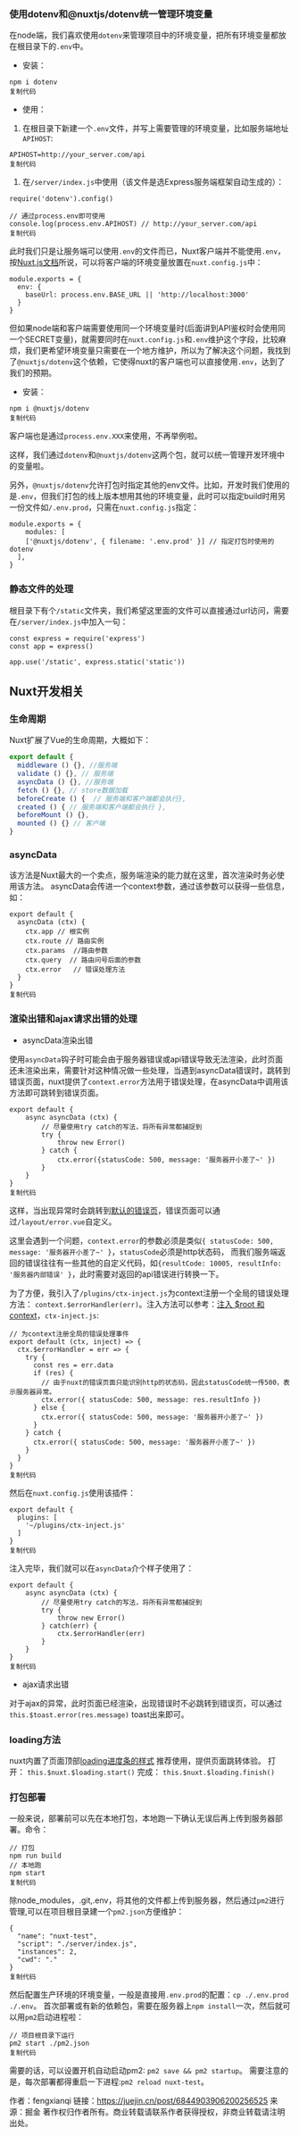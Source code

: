 ### 使用dotenv和@nuxtjs/dotenv统一管理环境变量

在node端，我们喜欢使用`dotenv`来管理项目中的环境变量，把所有环境变量都放在根目录下的`.env`中。

- 安装：

```
npm i dotenv
复制代码
```

- 使用：

1. 在根目录下新建一个`.env`文件，并写上需要管理的环境变量，比如服务端地址`APIHOST`:

```
APIHOST=http://your_server.com/api
复制代码
```

1. 在`/server/index.js`中使用（该文件是选Express服务端框架自动生成的）：

```
require('dotenv').config()

// 通过process.env即可使用
console.log(process.env.APIHOST) // http://your_server.com/api
复制代码
```

此时我们只是让服务端可以使用`.env`的文件而已，Nuxt客户端并不能使用`.env`，按[Nuxt.js文档](https://zh.nuxtjs.org/api/configuration-env/)所说，可以将客户端的环境变量放置在`nuxt.config.js`中：

```
module.exports = {
  env: {
    baseUrl: process.env.BASE_URL || 'http://localhost:3000'
  }
}
```

但如果node端和客户端需要使用同一个环境变量时(后面讲到API鉴权时会使用同一个SECRET变量)，就需要同时在`nuxt.config.js`和`.env`维护这个字段，比较麻烦，我们更希望环境变量只需要在一个地方维护，所以为了解决这个问题，我找到了`@nuxtjs/dotenv`这个依赖，它使得nuxt的客户端也可以直接使用`.env`，达到了我们的预期。

- 安装：

```
npm i @nuxtjs/dotenv
复制代码
```

客户端也是通过`process.env.XXX`来使用，不再举例啦。

这样，我们通过`dotenv`和`@nuxtjs/dotenv`这两个包，就可以统一管理开发环境中的变量啦。

另外，`@nuxtjs/dotenv`允许打包时指定其他的env文件。比如，开发时我们使用的是`.env`，但我们打包的线上版本想用其他的环境变量，此时可以指定build时用另一份文件如`/.env.prod`，只需在`nuxt.config.js`指定：

```
module.exports = {
    modules: [
    ['@nuxtjs/dotenv', { filename: '.env.prod' }] // 指定打包时使用的dotenv
  ],
}
```




### 静态文件的处理

根目录下有个`/static`文件夹，我们希望这里面的文件可以直接通过url访问，需要在`/server/index.js`中加入一句：

```
const express = require('express')
const app = express()

app.use('/static', express.static('static'))
```



## Nuxt开发相关

### 生命周期

Nuxt扩展了Vue的生命周期，大概如下：

```js
export default {
  middleware () {}, //服务端
  validate () {}, // 服务端
  asyncData () {}, //服务端
  fetch () {}, // store数据加载
  beforeCreate () {  // 服务端和客户端都会执行},
  created () { // 服务端和客户端都会执行 },
  beforeMount () {}, 
  mounted () {} // 客户端
}
```



### asyncData

该方法是Nuxt最大的一个卖点，服务端渲染的能力就在这里，首次渲染时务必使用该方法。 asyncData会传进一个context参数，通过该参数可以获得一些信息，如：

```
export default {
  asyncData (ctx) {
    ctx.app // 根实例
    ctx.route // 路由实例
    ctx.params  //路由参数
    ctx.query  // 路由问号后面的参数
    ctx.error   // 错误处理方法
  }
}
复制代码
```

### 渲染出错和ajax请求出错的处理

- asyncData渲染出错

使用`asyncData`钩子时可能会由于服务器错误或api错误导致无法渲染，此时页面还未渲染出来，需要针对这种情况做一些处理，当遇到asyncData错误时，跳转到错误页面，nuxt提供了`context.error`方法用于错误处理，在asyncData中调用该方法即可跳转到错误页面。

```
export default {
    async asyncData (ctx) {
        // 尽量使用try catch的写法，将所有异常都捕捉到
        try {
            throw new Error()
        } catch {
            ctx.error({statusCode: 500, message: '服务器开小差了~' })
        }
    }
}
复制代码
```

这样，当出现异常时会跳转到[默认的错误页](https://zh.nuxtjs.org/guide/views/#错误页面)，错误页面可以通过`/layout/error.vue`自定义。

这里会遇到一个问题，`context.error`的参数必须是类似`{ statusCode: 500, message: '服务器开小差了~' }`，`statusCode`必须是http状态码， 而我们服务端返回的错误往往有一些其他的自定义代码，如`{resultCode: 10005, resultInfo: '服务器内部错误' }`，此时需要对返回的api错误进行转换一下。

为了方便，我引入了`/plugins/ctx-inject.js`为context注册一个全局的错误处理方法： `context.$errorHandler(err)`。注入方法可以参考：[注入 $root 和 context](https://zh.nuxtjs.org/guide/plugins/#注入-vue-实例)，`ctx-inject.js`:

```
// 为context注册全局的错误处理事件
export default (ctx, inject) => {
  ctx.$errorHandler = err => {
    try {
      const res = err.data
      if (res) {
        // 由于nuxt的错误页面只能识别http的状态码，因此statusCode统一传500，表示服务器异常。
        ctx.error({ statusCode: 500, message: res.resultInfo })
      } else {
        ctx.error({ statusCode: 500, message: '服务器开小差了~' })
      }
    } catch {
      ctx.error({ statusCode: 500, message: '服务器开小差了~' })
    }
  }
}
复制代码
```

然后在`nuxt.config.js`使用该插件：

```
export default {
  plugins: [
    '~/plugins/ctx-inject.js'
  ]
}
复制代码
```

注入完毕，我们就可以在`asyncData`介个样子使用了：

```
export default {
    async asyncData (ctx) {
        // 尽量使用try catch的写法，将所有异常都捕捉到
        try {
            throw new Error()
        } catch(err) {
            ctx.$errorHandler(err)
        }
    }
}
复制代码
```

- ajax请求出错

对于ajax的异常，此时页面已经渲染，出现错误时不必跳转到错误页，可以通过`this.$toast.error(res.message)` toast出来即可。

### loading方法

nuxt内置了页面顶部[loading进度条的样式](https://zh.nuxtjs.org/api/configuration-loading/#loading-属性配置) 推荐使用，提供页面跳转体验。 打开： `this.$nuxt.$loading.start()` 完成： `this.$nuxt.$loading.finish()`

### 打包部署

一般来说，部署前可以先在本地打包，本地跑一下确认无误后再上传到服务器部署。命令：

```
// 打包
npm run build
// 本地跑
npm start
复制代码
```

除node_modules，.git,.env，将其他的文件都上传到服务器，然后通过`pm2`进行管理,可以在项目根目录建一个`pm2.json`方便维护：

```
{
  "name": "nuxt-test",
  "script": "./server/index.js",
  "instances": 2,
  "cwd": "."
}
复制代码
```

然后配置生产环境的环境变量，一般是直接用`.env.prod`的配置：`cp ./.env.prod ./.env`。 首次部署或有新的依赖包，需要在服务器上`npm install`一次，然后就可以用`pm2`启动进程啦：

```
// 项目根目录下运行
pm2 start ./pm2.json
复制代码
```

需要的话，可以设置开机自动启动pm2: `pm2 save && pm2 startup`。 需要注意的是，每次部署都得重启一下进程:`pm2 reload nuxt-test`。


作者：fengxianqi
链接：https://juejin.cn/post/6844903906200256525
来源：掘金
著作权归作者所有。商业转载请联系作者获得授权，非商业转载请注明出处。